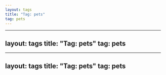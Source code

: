 ```yaml
---
layout: tags
title: "Tag: pets"
tag: pets
---
```

---
layout: tags
title: "Tag: pets"
tag: pets
---
---
layout: tags
title: "Tag: pets"
tag: pets
---
